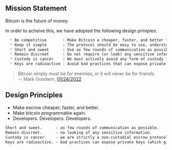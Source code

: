 
## Mission Statement

Bitcoin is the future of money. 

In order to acheive this, we have adopted the following design priniples:

```md
  * Be competitive       : Make Bitcoin a cheaper, faster, and better form of escrow.
  * Keep it simple       : The protocol should be easy to use, understand, and audit.
  * Short and sweet      : Use as few rounds of communication as possible.
  * Remain discreet      : Do not require (or leak) any sensitive information.
  * Custody is cancer    : We must actively avoid any form of custody in the protocol at all times.
  * Keys are radioactive : Avoid bad practices that can expose private keys (which give us cancer).
```

> Bitcoin simply must be for enemies, or it will never be for friends.  
> -- Mark Goodwin, [01/24/2022](https://bitcoinmagazine.com/culture/bitcoin-maximalism-and-bitcoin-adoption)

## Design Principles

- Make escrow cheaper, faster, and better.
- Make bitcoin programmable again.
- Developers. Developers. Developers.

```md
Short and sweet.      - as few rounds of communication as possible.
Remain discreet.      - no leaking of any sensitive information.
Custody is cancer.    - we are strictly a non-custodial escrow protocol.
Keys are radioactive. - bad practices can expose private keys (which give us cancer).
```